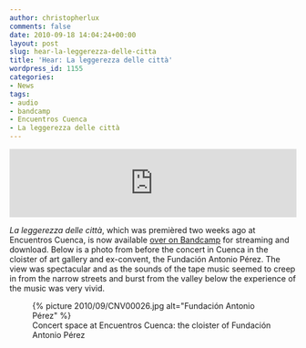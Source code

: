 ```yaml
---
author: christopherlux
comments: false
date: 2010-09-18 14:04:24+00:00
layout: post
slug: hear-la-leggerezza-delle-citta
title: 'Hear: La leggerezza delle città'
wordpress_id: 1155
categories:
- News
tags:
- audio
- bandcamp
- Encuentros Cuenca
- La leggerezza delle città
---
```


<p><iframe style="border: 0; width: 100%; height: 120px;" src="http://bandcamp.com/EmbeddedPlayer/track=2573076665/size=large/bgcol=ffffff/linkcol=0687f5/tracklist=false/artwork=small/transparent=true/" seamless><a href="http://hear.chrisswithinbank.net/track/la-leggerezza-delle-citt">La leggerezza delle città by Chris Swithinbank</a></iframe></p>

_La leggerezza delle città_, which was premièred two weeks ago at Encuentros Cuenca, is now available [over on Bandcamp](http://hear.chrisswithinbank.net/track/la-leggerezza-delle-citt) for streaming and download. Below is a photo from before the concert in Cuenca in the cloister of art gallery and ex-convent, the Fundación Antonio Pérez. The view was spectacular and as the sounds of the tape music seemed to creep in from the narrow streets and burst from the valley below the experience of the music was very vivid.

<figure>
{% picture 2010/09/CNV00026.jpg alt="Fundación Antonio Pérez" %}
<figcaption markdown="1">
Concert space at Encuentros Cuenca: the cloister of Fundación Antonio Pérez
</figcaption>
</figure>
